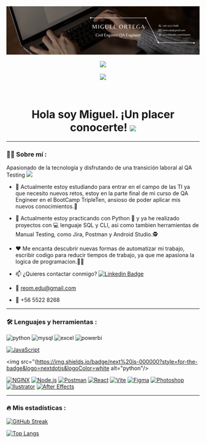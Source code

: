 <div id="header" align="center">
  <img decoding="async" src="https://github.com/rorma95/rorma95/blob/main/Banner%20Github.png" width="800"/>
</div>

<div id="badges" align="center">

[![](https://img.shields.io/badge/LinkedIn-0077B5?style=for-the-badge&logo=linkedin&logoColor=white)](https://www.linkedin.com/in/qamo/)

![](https://komarev.com/ghpvc/?username=rorma95&color=blueviolet&style=flat-square)
  
 <div id="badges" align="center">
  <img src="https://visitor-badge-reloaded.herokuapp.com/badge?page_id=noelianav91.noelianav91&color=00cf00" alt=""/>
   
   <h1>
  Hola soy Miguel. ¡Un placer conocerte! 
  <img src="https://media.giphy.com/media/hvRJCLFzcasrR4ia7z/giphy.gif" width="30px"/>
</h1>

---
 <div id="header" align="left">

### :man_technologist: Sobre mí :


Apasionado de la tecnología y disfrutando de una transición laboral al QA Testing <img src="https://media.giphy.com/media/WUlplcMpOCEmTGBtBW/giphy.gif" width="30"> 
   
* 🔭 Actualmente estoy estudiando para entrar en el campo de las TI ya que necesito nuevos retos, estoy en la parte final de mi curso de QA Engineer en el BootCamp TripleTen, ansioso de poder aplicar mis nuevos conocimientos.:muscle:  

* 🌱 Actualmente estoy practicando con Python :blue_book: y ya he realizado proyectos con :computer: lenguaje SQL y CLI, asi como tambien herramientas de Manual Testing, como Jira, Postman y Android Studio.:detective:

* ❤️ Me encanta descubrir nuevas formas de automatizar mi trabajo, escribir codigo para reducir tiempos de trabajo, ya que me apasiona la logica de programacion.:technologist:

* 📫 ¿Quieres contactar conmigo? [![Linkedin Badge](https://img.shields.io/badge/-Miguel-blue?style=flat&logo=Linkedin&logoColor=white)](https://www.linkedin.com/in/qamo/)

* :e-mail: reom.edu@gmail.com

* :iphone: +56 5522 8268
   


---
   
 ### :hammer_and_wrench: Lenguajes y herramientas :
<div id="header" align="left">
    <img src="https://img.shields.io/badge/Python-3776AB?style=for-the-badge&logo=python&logoColor=white" alt="python"/>
  </a>
    <img src="https://img.shields.io/badge/SQL-6DB33F?style=for-the-badge&logo=mysql&logoColor=white" alt="mysql"/>
  </a>
 <img src="https://img.shields.io/badge/Microsoft_Excel-217346?style=for-the-badge&logo=microsoft-excel&logoColor=white" alt="excel"/>
  </a>
 <img src="https://img.shields.io/badge/Postman-FFBE00?style=for-the-badge&logo=Power-BI&logoColor=white" alt="powerbi"/>
  
[![JavaScript](https://img.shields.io/badge/JavaScript-323330?style=for-the-badge&logo=javascript&logoColor=F7DF1E)]() 

  <img src="(https://img.shields.io/badge/next%20js-000000?style=for-the-badge&logo=nextdotjs&logoColor=white alt="python"/>
  
[![NGINX](https://img.shields.io/badge/Nginx-009639?style=for-the-badge&logo=nginx&logoColor=white)]()
[![Node.js](https://img.shields.io/badge/Node%20js-339933?style=for-the-badge&logo=nodedotjs&logoColor=white)]()
[![Postman](https://img.shields.io/badge/Postman-FF6C37?style=for-the-badge&logo=Postman&logoColor=white)]()
[![React](https://img.shields.io/badge/React-20232A?style=for-the-badge&logo=react&logoColor=61DAFB)]()
[![Vite](https://img.shields.io/badge/Vite-B73BFE?style=for-the-badge&logo=vite&logoColor=FFD62E)]()
[![Figma](https://img.shields.io/badge/Figma-F24E1E?style=for-the-badge&logo=figma&logoColor=white)]()
[![Photoshop](https://img.shields.io/badge/Adobe%20Photoshop-31A8FF?style=for-the-badge&logo=Adobe%20Photoshop&logoColor=black)]()
[![Ilustrator](https://img.shields.io/badge/Adobe%20Illustrator-FF9A00?style=for-the-badge&logo=adobe%20illustrator&logoColor=white)]()
[![After Effects](https://img.shields.io/badge/Adobe%20after%20affects-CF96FD?style=for-the-badge&logo=Adobe%20after%20effects&logoColor=393665)]()

 </a>

  ---
  
</div>
  
 ### :fire: Mis estadísticas :

[![GitHub Streak](http://github-readme-streak-stats.herokuapp.com?user=rorma95&theme=dark&background=000000)](https://git.io/streak-stats)

[![Top Langs](https://github-readme-stats.vercel.app/api/top-langs/?username=rorma95&layout=compact&theme=vision-friendly-dark)](https://github.com/anuraghazra/github-readme-stats)




 
